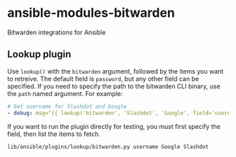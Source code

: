 # ansible-modules-bitwarden

Bitwarden integrations for Ansible

## Lookup plugin

Use `lookup()` with the `bitwarden` argument, followed by the items you want to retreive. The default field is `password`, but any other field can be specified. If you need to specify the path to the bitwarden CLI binary, use the `path` named argument. For example:

```yaml
# Get username for Slashdot and Google
- debug: msg="{{ lookup('bitwarden', 'Slashdot', 'Google', field='username', path='/not/in/my/path/bw') }}"
```

If you want to run the plugin directly for testing, you must first specify the field, then list the items to fetch.

```bash
lib/ansible/plugins/lookup/bitwarden.py username Google Slashdot
```
